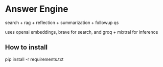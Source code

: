 # Answer Engine
search + rag + reflection + summarization + followup qs

uses openai embeddings, brave for search, and groq + mixtral for inference

## How to install 
pip install -r requirements.txt


